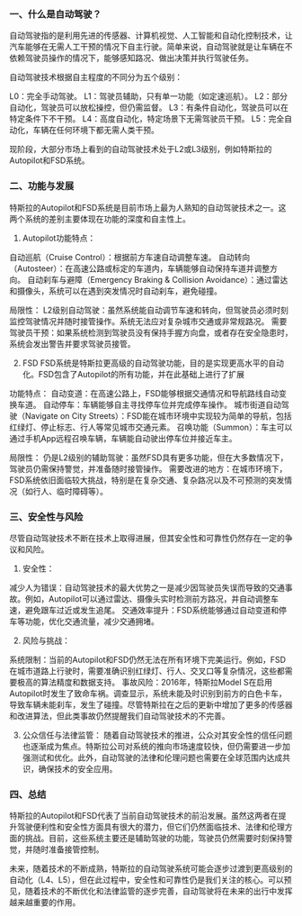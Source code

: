 ### 一、什么是自动驾驶？

自动驾驶指的是利用先进的传感器、计算机视觉、人工智能和自动化控制技术，让汽车能够在无需人工干预的情况下自主行驶。简单来说，自动驾驶就是让车辆在不依赖驾驶员操作的情况下，能够感知路况、做出决策并执行驾驶任务。

自动驾驶技术根据自主程度的不同分为五个级别：

L0：完全手动驾驶。
L1：驾驶员辅助，只有单一功能（如定速巡航）。
L2：部分自动化，驾驶员可以放松操控，但仍需监督。
L3：有条件自动化，驾驶员可以在特定条件下不干预。
L4：高度自动化，特定场景下无需驾驶员干预。
L5：完全自动化，车辆在任何环境下都无需人类干预。

现阶段，大部分市场上看到的自动驾驶技术处于L2或L3级别，例如特斯拉的Autopilot和FSD系统。

### 二、功能与发展

特斯拉的Autopilot和FSD系统是目前市场上最为人熟知的自动驾驶技术之一。这两个系统的差别主要体现在功能的深度和自主性上。

1. Autopilot功能特点：

自动巡航（Cruise Control）：根据前方车速自动调整车速。
自动转向（Autosteer）：在高速公路或标定的车道内，车辆能够自动保持车道并调整方向。
自动刹车与避障（Emergency Braking & Collision Avoidance）：通过雷达和摄像头，系统可以在遇到突发情况时自动刹车，避免碰撞。

局限性：
L2级别自动驾驶：虽然系统能自动调节车速和转向，但驾驶员必须时刻监控驾驶情况并随时接管操作。系统无法应对复杂城市交通或非常规路况。
需要驾驶员干预：如果系统检测到驾驶员没有保持手握方向盘，或者存在安全隐患时，系统会发出警告并要求驾驶员接管。

2. FSD
FSD系统是特斯拉更高级的自动驾驶功能，目的是实现更高水平的自动化。FSD包含了Autopilot的所有功能，并在此基础上进行了扩展

功能特点：
自动变道：在高速公路上，FSD能够根据交通情况和导航路线自动变换车道。
自动停车：车辆能够自主寻找停车位并完成停车操作。
城市街道自动驾驶（Navigate on City Streets）：FSD能在城市环境中实现较为简单的导航，包括红绿灯、停止标志、行人等常见城市交通元素。
召唤功能（Summon）：车主可以通过手机App远程召唤车辆，车辆能自动驶出停车位并接近车主。

局限性：
仍是L2级别的辅助驾驶：虽然FSD具有更多功能，但在大多数情况下，驾驶员仍需保持警觉，并准备随时接管操作。
需要改进的地方：在城市环境下，FSD系统依旧面临较大挑战，特别是在复杂交通、复杂路况以及不可预测的突发情况（如行人、临时障碍等）。

### 三、安全性与风险

尽管自动驾驶技术不断在技术上取得进展，但其安全性和可靠性仍然存在一定的争议和风险。

1. 安全性：

减少人为错误：自动驾驶技术的最大优势之一是减少因驾驶员失误而导致的交通事故。例如，Autopilot可以通过雷达、摄像头实时检测前方路况，并自动调整车速，避免跟车过近或发生追尾。
交通效率提升：FSD系统能够通过自动变道和停车等功能，优化交通流量，减少交通拥堵。

2. 风险与挑战：

系统限制：当前的Autopilot和FSD仍然无法在所有环境下完美运行。例如，FSD在城市道路上行驶时，需要准确识别红绿灯、行人、交叉口等复杂情况，这些都需要极高的算法精度和数据支持。
事故风险：2016年，特斯拉Model S在启用Autopilot时发生了致命车祸。调查显示，系统未能及时识别到前方的白色卡车，导致车辆未能刹车，发生了碰撞。尽管特斯拉在之后的更新中增加了更多的传感器和改进算法，但此类事故仍然提醒我们自动驾驶技术的不完善。

3. 公众信任与法律监管： 随着自动驾驶技术的推进，公众对其安全性的信任问题也逐渐成为焦点。特斯拉公司对系统的推向市场速度较快，但仍需要进一步加强测试和优化。此外，自动驾驶的法律和伦理问题也需要在全球范围内达成共识，确保技术的安全应用。

### 四、总结

特斯拉的Autopilot和FSD代表了当前自动驾驶技术的前沿发展。虽然这两者在提升驾驶便利性和安全性方面具有很大的潜力，但它们仍然面临技术、法律和伦理方面的挑战。目前，这些系统主要还是辅助驾驶的功能，驾驶员仍然需要时刻保持警觉，并随时准备接管控制。

未来，随着技术的不断成熟，特斯拉的自动驾驶系统可能会逐步过渡到更高级别的自动化（L4、L5），但在此过程中，安全性和可靠性仍是我们关注的核心。可以预见，随着技术的不断优化和法律监管的逐步完善，自动驾驶将在未来的出行中发挥越来越重要的作用。